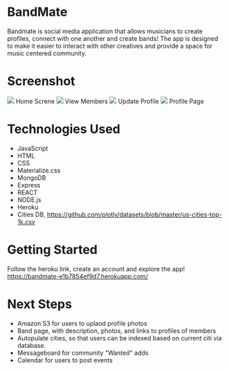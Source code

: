 # BandMate

Bandmate is social media application that allows musicians to create profiles, connect with one another and create bands! The app is designed to make it easier to interact with other creatives and provide a space for music centered community.

# Screenshot

<img src="https://i.imgur.com/WIfAy0i.png">
Home Screne

<img src="https://i.imgur.com/bjuuMu9.png">
View Members

<img src="https://i.imgur.com/OKoKvnF.png">
Update Profile

<img src="https://i.imgur.com/KdvDGoL.png">
Profile Page

# Technologies Used

- JavaScript
- HTML
- CSS
- Materialize.css
- MongoDB
- Express
- REACT
- NODE.js
- Heroku
- Cities DB, https://github.com/plotly/datasets/blob/master/us-cities-top-1k.csv

# Getting Started
Follow the heroku link, create an account and explore the app!
https://bandmate-e1b7854ef9d7.herokuapp.com/




# Next Steps

- Amazon S3 for users to uplaod profile photos
- Band page, with description, photos, and links to profiles of members
- Autopulate cities, so that users can be indexed based on current citi via database.
- Messageboard for community "Wanted" adds
- Calendar for users to post events
